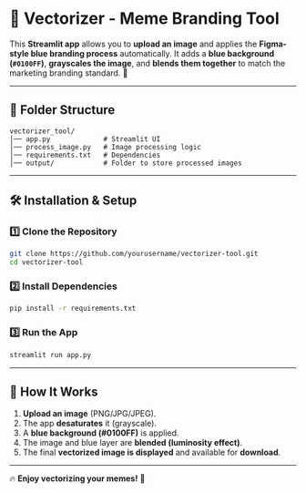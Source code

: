 # 🔵 Vectorizer - Meme Branding Tool  

This **Streamlit app** allows you to **upload an image** and applies the **Figma-style blue branding process** automatically. It adds a **blue background (`#0100FF`)**, **grayscales the image**, and **blends them together** to match the marketing branding standard. 🚀  

---

## 📂 Folder Structure
```
vectorizer_tool/
│── app.py             # Streamlit UI
│── process_image.py   # Image processing logic
│── requirements.txt   # Dependencies
│── output/            # Folder to store processed images
```

---

## 🛠 Installation & Setup
### 1️⃣ Clone the Repository
```sh
git clone https://github.com/yourusername/vectorizer-tool.git
cd vectorizer-tool
```

### 2️⃣ Install Dependencies
```sh
pip install -r requirements.txt
```

### 3️⃣ Run the App
```sh
streamlit run app.py
```

---

## 🎨 How It Works
1. **Upload an image** (PNG/JPG/JPEG).  
2. The app **desaturates** it (grayscale).  
3. A **blue background (#0100FF)** is applied.  
4. The image and blue layer are **blended (luminosity effect)**.  
5. The final **vectorized image is displayed** and available for **download**.  

---



🔥 **Enjoy vectorizing your memes!** 🚀
